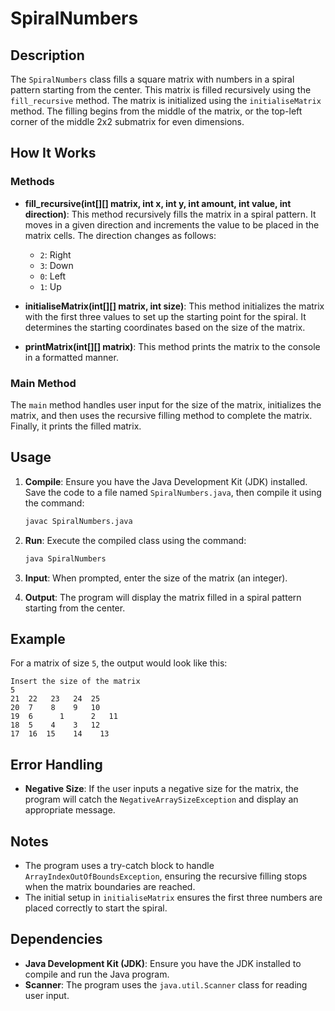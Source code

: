 # SpiralNumbers

## Description

The `SpiralNumbers` class fills a square matrix with numbers in a spiral pattern starting from the center. This matrix is filled recursively using the `fill_recursive` method. The matrix is initialized using the `initialiseMatrix` method. The filling begins from the middle of the matrix, or the top-left corner of the middle 2x2 submatrix for even dimensions.

## How It Works

### Methods

- **fill_recursive(int[][] matrix, int x, int y, int amount, int value, int direction)**:
  This method recursively fills the matrix in a spiral pattern. It moves in a given direction and increments the value to be placed in the matrix cells. The direction changes as follows:
  - `2`: Right
  - `3`: Down
  - `0`: Left
  - `1`: Up

- **initialiseMatrix(int[][] matrix, int size)**:
  This method initializes the matrix with the first three values to set up the starting point for the spiral. It determines the starting coordinates based on the size of the matrix.

- **printMatrix(int[][] matrix)**:
  This method prints the matrix to the console in a formatted manner.

### Main Method

The `main` method handles user input for the size of the matrix, initializes the matrix, and then uses the recursive filling method to complete the matrix. Finally, it prints the filled matrix.

## Usage

1. **Compile**: Ensure you have the Java Development Kit (JDK) installed. Save the code to a file named `SpiralNumbers.java`, then compile it using the command:
   ```sh
   javac SpiralNumbers.java
   ```

2. **Run**: Execute the compiled class using the command:
   ```sh
   java SpiralNumbers
   ```

3. **Input**: When prompted, enter the size of the matrix (an integer).

4. **Output**: The program will display the matrix filled in a spiral pattern starting from the center.

## Example

For a matrix of size `5`, the output would look like this:
```
Insert the size of the matrix
5
21  22   23   24  25	
20  7    8    9   10	
19	6	   1	  2   11	
18	5    4    3   12	
17	16	15	  14	13	
```

## Error Handling

- **Negative Size**: If the user inputs a negative size for the matrix, the program will catch the `NegativeArraySizeException` and display an appropriate message.

## Notes

- The program uses a try-catch block to handle `ArrayIndexOutOfBoundsException`, ensuring the recursive filling stops when the matrix boundaries are reached.
- The initial setup in `initialiseMatrix` ensures the first three numbers are placed correctly to start the spiral.

## Dependencies

- **Java Development Kit (JDK)**: Ensure you have the JDK installed to compile and run the Java program.
- **Scanner**: The program uses the `java.util.Scanner` class for reading user input.

